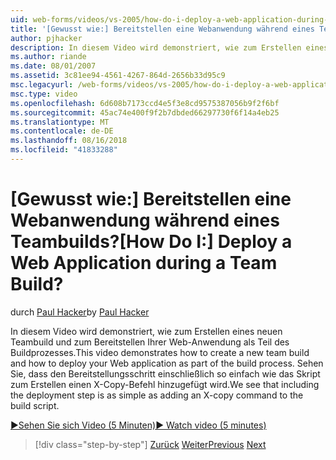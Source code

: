 ```yaml
---
uid: web-forms/videos/vs-2005/how-do-i-deploy-a-web-application-during-a-team-build
title: '[Gewusst wie:] Bereitstellen eine Webanwendung während eines Teambuilds? | Microsoft-Dokumentation'
author: pjhacker
description: In diesem Video wird demonstriert, wie zum Erstellen eines neuen Teambuild und zum Bereitstellen Ihrer Web-Anwendung als Teil des Buildprozesses. Sehen Sie, dass die Einbeziehung der können...
ms.author: riande
ms.date: 08/01/2007
ms.assetid: 3c81ee94-4561-4267-864d-2656b33d95c9
msc.legacyurl: /web-forms/videos/vs-2005/how-do-i-deploy-a-web-application-during-a-team-build
msc.type: video
ms.openlocfilehash: 6d608b7173ccd4e5f3e8cd9575387056b9f2f6bf
ms.sourcegitcommit: 45ac74e400f9f2b7dbded66297730f6f14a4eb25
ms.translationtype: MT
ms.contentlocale: de-DE
ms.lasthandoff: 08/16/2018
ms.locfileid: "41833288"
---
```

<a name="how-do-i-deploy-a-web-application-during-a-team-build"></a><span data-ttu-id="c47d9-105">[Gewusst wie:] Bereitstellen eine Webanwendung während eines Teambuilds?</span><span class="sxs-lookup"><span data-stu-id="c47d9-105">[How Do I:] Deploy a Web Application during a Team Build?</span></span>
====================
<span data-ttu-id="c47d9-106">durch [Paul Hacker](https://github.com/pjhacker)</span><span class="sxs-lookup"><span data-stu-id="c47d9-106">by [Paul Hacker](https://github.com/pjhacker)</span></span>

<span data-ttu-id="c47d9-107">In diesem Video wird demonstriert, wie zum Erstellen eines neuen Teambuild und zum Bereitstellen Ihrer Web-Anwendung als Teil des Buildprozesses.</span><span class="sxs-lookup"><span data-stu-id="c47d9-107">This video demonstrates how to create a new team build and how to deploy your Web application as part of the build process.</span></span> <span data-ttu-id="c47d9-108">Sehen Sie, dass den Bereitstellungsschritt einschließlich so einfach wie das Skript zum Erstellen einen X-Copy-Befehl hinzugefügt wird.</span><span class="sxs-lookup"><span data-stu-id="c47d9-108">We see that including the deployment step is as simple as adding an X-copy command to the build script.</span></span>

[<span data-ttu-id="c47d9-109">&#9654;Sehen Sie sich Video (5 Minuten)</span><span class="sxs-lookup"><span data-stu-id="c47d9-109">&#9654; Watch video (5 minutes)</span></span>](https://channel9.msdn.com/Blogs/ASP-NET-Site-Videos/how-do-i-deploy-a-web-application-during-a-team-build)

> [!div class="step-by-step"]
> <span data-ttu-id="c47d9-110">[Zurück](how-do-i-automate-testing-using-team-build.md)
> [Weiter](how-do-i-run-unit-tests-against-a-deployed-database.md)</span><span class="sxs-lookup"><span data-stu-id="c47d9-110">[Previous](how-do-i-automate-testing-using-team-build.md)
[Next](how-do-i-run-unit-tests-against-a-deployed-database.md)</span></span>
